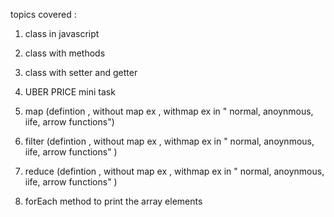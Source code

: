 topics covered :
 
 1. class in javascript
 2. class with methods 
 3. class with setter and getter 
 4. UBER PRICE  mini task 

 5. map (defintion , without map ex  , withmap ex  in " normal, anoynmous, iife, arrow functions")
 6. filter (defintion , without map ex , withmap ex  in " normal, anoynmous, iife, arrow functions" )
 7. reduce (defintion , without map ex , withmap ex  in " normal, anoynmous, iife, arrow functions" )

 8. forEach method to print the array elements 
